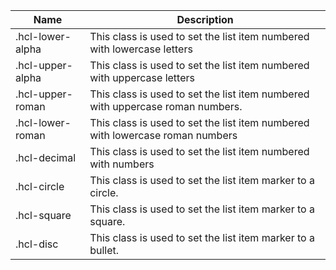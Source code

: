 | Name                       | Description                                                                    |
| -------------------------- | ------------------------------------------------------------------------------ |
| .hcl-lower-alpha           | This class is used to set the list item numbered with lowercase letters        |
| .hcl-upper-alpha           | This class is used to set the list item numbered with uppercase letters        |
| .hcl-upper-roman           | This class is used to set the list item numbered with uppercase roman numbers. |
| .hcl-lower-roman           | This class is used to set the list item numbered with lowercase roman numbers  |
| .hcl-decimal               | This class is used to set the list item numbered with numbers                  |
| .hcl-circle                | This class is used to set the list item marker to a circle.                    |
| .hcl-square                | This class is used to set the list item marker to a square.                    |
| .hcl-disc                  | This class is used to set the list item marker to a bullet.                    |